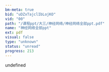 ```yaml
---
bm-meta: true
bid: "uDZxTajclIbLojKO"
vid: "00"
path: "/课程ppt/大三/神经网络/神经网络全部ppt.pdf"
name: "神经网络全部ppt"
ext: pdf
visual: false
type: "unknown"
status: "unread"
progress: 213
---
```

undefined